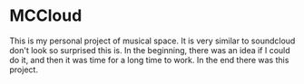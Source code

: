 # MCCloud
This is my personal project of musical space. It is very similar to soundcloud don't look so surprised this is. 
In the beginning, there was an idea if I could do it, and then it was time for a long time to work. In the end 
there was this project.
